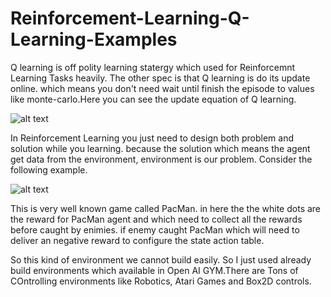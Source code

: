 # Reinforcement-Learning-Q-Learning-Examples

Q learning is off polity learning statergy which used for Reinforcemnt Learning Tasks heavily. The other spec is that Q learning is do its update online. which means you don't need wait until finish the episode to values like monte-carlo.Here you can see the update equation of Q learning.

![alt text](https://i.stack.imgur.com/OMzXf.png)

In Reinforcement Learning you just need to design both problem and solution while you learning. because the solution which means the agent get data from the environment, environment is our problem. Consider the following example.


![alt text](https://www.kdnuggets.com/images/reinforcement-learning-fig3-pacman.gif)

This is very well known game called PacMan. in here the the white dots are the reward for PacMan agent and which need to collect all the rewards before caught by enimies. if enemy caught PacMan which will need to deliver an negative reward to configure the state action table.

So this kind of environment we cannot build easily. So I just used already build environments which available in Open AI GYM.There are Tons of COntrolling environments like Robotics, Atari Games and Box2D controls.
